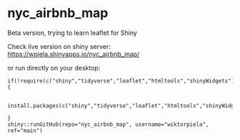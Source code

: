 # nyc_airbnb_map
Beta version, trying to learn leaflet for Shiny

Check live version on shiny server:
https://wpiela.shinyapps.io/nyc_airbnb_map/

or run directly on your desktop:

```
if(!require(c("shiny","tidyverse","leaflet","htmltools","shinyWidgets"))) {
  
  install.packages(c("shiny","tidyverse","leaflet","htmltools","shinyWidgets"))
  
}
shiny::runGitHub(repo="nyc_airbnb_map", username="wiktorpiela", ref="main")
```

